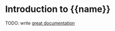 # Introduction to {{name}}

TODO: write [great documentation](https://jacobian.org/writing/what-to-write/)
